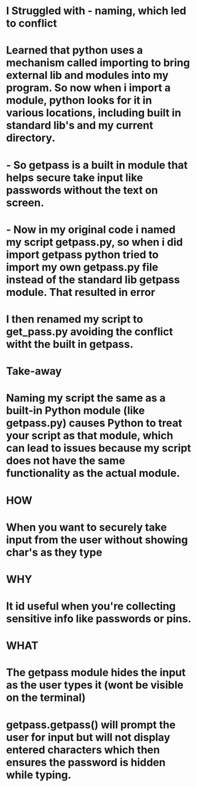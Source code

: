 # I Struggled with - naming, which led to conflict
# Learned that python uses a mechanism called importing to bring external lib and modules into my program. So now when i import a module, python looks for it in various locations, including built in standard lib's and my current directory.
# - So getpass is a built in module that helps secure take input like passwords without the text on screen.
# - Now in my original code i named my script getpass.py, so when i did import getpass python tried to import my own getpass.py file instead of the standard lib getpass module. That resulted in error

# I then renamed my script to get_pass.py avoiding the conflict witht the built in getpass.

# Take-away
# Naming my script the same as a built-in Python module (like getpass.py) causes Python to treat your script as that module, which can lead to issues because my script does not have the same functionality as the actual module.


# HOW
# When you want to securely take input from the user without showing char's as they type

# WHY
# It id useful when you're collecting sensitive info like passwords or pins.

# WHAT
# The getpass module hides the input as the user types it (wont be visible on the terminal)
# getpass.getpass() will prompt the user for input but will not display entered characters which then ensures the password is hidden while typing.

